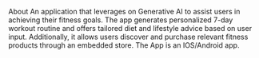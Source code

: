 About
An application that leverages on Generative AI to assist users in achieving their fitness goals. The app generates personalized 7-day workout routine and offers tailored diet and lifestyle advice based on user input. 
Additionally, it allows users discover and purchase relevant fitness products through an embedded store. The App is an IOS/Android app.
